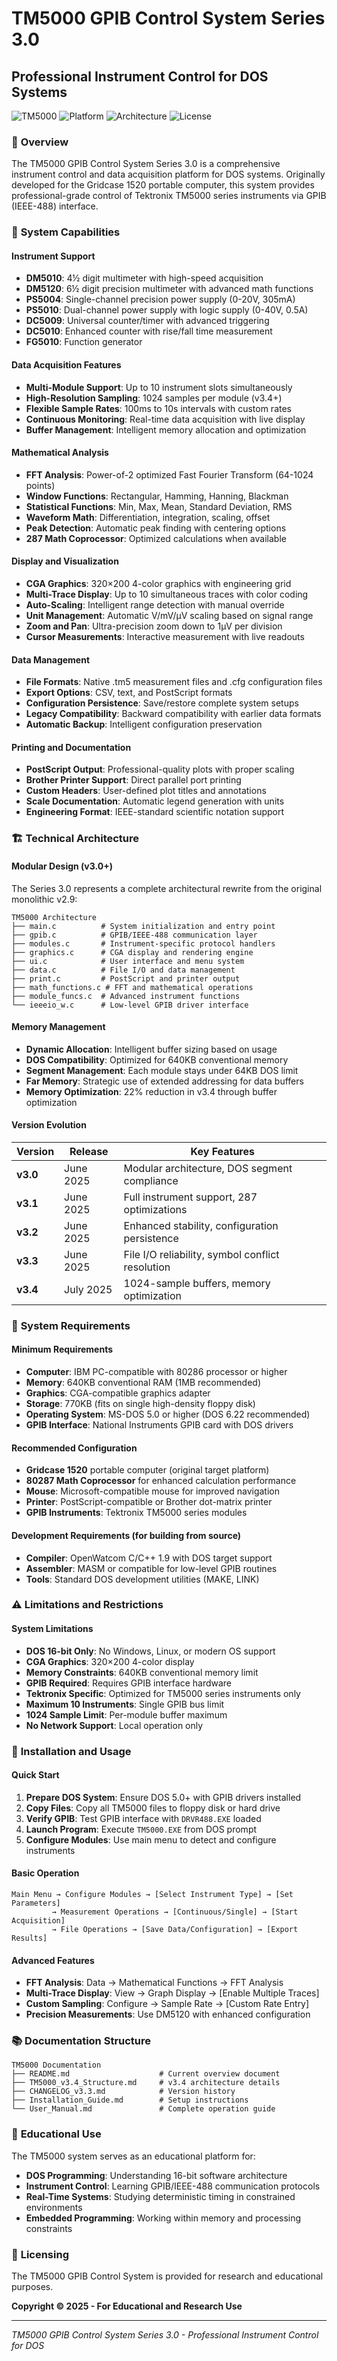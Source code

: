 # TM5000 GPIB Control System Series 3.0 
## Professional Instrument Control for DOS Systems

![TM5000](https://img.shields.io/badge/Version-3.4-brightgreen) ![Platform](https://img.shields.io/badge/Platform-DOS%2016--bit-blue) ![Architecture](https://img.shields.io/badge/Architecture-Modular-orange) ![License](https://img.shields.io/badge/License-Research-lightgrey)

### 🎯 **Overview**

The TM5000 GPIB Control System Series 3.0 is a comprehensive instrument control and data acquisition platform for DOS systems. Originally developed for the Gridcase 1520 portable computer, this system provides professional-grade control of Tektronix TM5000 series instruments via GPIB (IEEE-488) interface.

### 🔧 **System Capabilities**

#### **Instrument Support**
- **DM5010**: 4½ digit multimeter with high-speed acquisition
- **DM5120**: 6½ digit precision multimeter with advanced math functions
- **PS5004**: Single-channel precision power supply (0-20V, 305mA)
- **PS5010**: Dual-channel power supply with logic supply (0-40V, 0.5A)
- **DC5009**: Universal counter/timer with advanced triggering
- **DC5010**: Enhanced counter with rise/fall time measurement
- **FG5010**: Function generator

#### **Data Acquisition Features**
- **Multi-Module Support**: Up to 10 instrument slots simultaneously
- **High-Resolution Sampling**: 1024 samples per module (v3.4+)
- **Flexible Sample Rates**: 100ms to 10s intervals with custom rates
- **Continuous Monitoring**: Real-time data acquisition with live display
- **Buffer Management**: Intelligent memory allocation and optimization

#### **Mathematical Analysis**
- **FFT Analysis**: Power-of-2 optimized Fast Fourier Transform (64-1024 points)
- **Window Functions**: Rectangular, Hamming, Hanning, Blackman
- **Statistical Functions**: Min, Max, Mean, Standard Deviation, RMS
- **Waveform Math**: Differentiation, integration, scaling, offset
- **Peak Detection**: Automatic peak finding with centering options
- **287 Math Coprocessor**: Optimized calculations when available

#### **Display and Visualization**
- **CGA Graphics**: 320×200 4-color graphics with engineering grid
- **Multi-Trace Display**: Up to 10 simultaneous traces with color coding
- **Auto-Scaling**: Intelligent range detection with manual override
- **Unit Management**: Automatic V/mV/µV scaling based on signal range
- **Zoom and Pan**: Ultra-precision zoom down to 1µV per division
- **Cursor Measurements**: Interactive measurement with live readouts

#### **Data Management**
- **File Formats**: Native .tm5 measurement files and .cfg configuration files
- **Export Options**: CSV, text, and PostScript formats
- **Configuration Persistence**: Save/restore complete system setups
- **Legacy Compatibility**: Backward compatibility with earlier data formats
- **Automatic Backup**: Intelligent configuration preservation

#### **Printing and Documentation**
- **PostScript Output**: Professional-quality plots with proper scaling
- **Brother Printer Support**: Direct parallel port printing
- **Custom Headers**: User-defined plot titles and annotations
- **Scale Documentation**: Automatic legend generation with units
- **Engineering Format**: IEEE-standard scientific notation support

### 🏗️ **Technical Architecture**

#### **Modular Design (v3.0+)**
The Series 3.0 represents a complete architectural rewrite from the original monolithic v2.9:

```
TM5000 Architecture
├── main.c          # System initialization and entry point
├── gpib.c          # GPIB/IEEE-488 communication layer
├── modules.c       # Instrument-specific protocol handlers
├── graphics.c      # CGA display and rendering engine
├── ui.c            # User interface and menu system
├── data.c          # File I/O and data management
├── print.c         # PostScript and printer output
├── math_functions.c # FFT and mathematical operations
├── module_funcs.c  # Advanced instrument functions
└── ieeeio_w.c      # Low-level GPIB driver interface
```

#### **Memory Management**
- **Dynamic Allocation**: Intelligent buffer sizing based on usage
- **DOS Compatibility**: Optimized for 640KB conventional memory
- **Segment Management**: Each module stays under 64KB DOS limit
- **Far Memory**: Strategic use of extended addressing for data buffers
- **Memory Optimization**: 22% reduction in v3.4 through buffer optimization

#### **Version Evolution**
| Version | Release | Key Features |
|---------|---------|--------------|
| **v3.0** | June 2025 | Modular architecture, DOS segment compliance |
| **v3.1** | June 2025 | Full instrument support, 287 optimizations |
| **v3.2** | June 2025 | Enhanced stability, configuration persistence |
| **v3.3** | June 2025 | File I/O reliability, symbol conflict resolution |
| **v3.4** | July 2025 | 1024-sample buffers, memory optimization |

### 🔨 **System Requirements**

#### **Minimum Requirements**
- **Computer**: IBM PC-compatible with 80286 processor or higher
- **Memory**: 640KB conventional RAM (1MB recommended)
- **Graphics**: CGA-compatible graphics adapter
- **Storage**: 770KB (fits on single high-density floppy disk)
- **Operating System**: MS-DOS 5.0 or higher (DOS 6.22 recommended)
- **GPIB Interface**: National Instruments GPIB card with DOS drivers

#### **Recommended Configuration**
- **Gridcase 1520** portable computer (original target platform)
- **80287 Math Coprocessor** for enhanced calculation performance
- **Mouse**: Microsoft-compatible mouse for improved navigation
- **Printer**: PostScript-compatible or Brother dot-matrix printer
- **GPIB Instruments**: Tektronix TM5000 series modules

#### **Development Requirements** (for building from source)
- **Compiler**: OpenWatcom C/C++ 1.9 with DOS target support
- **Assembler**: MASM or compatible for low-level GPIB routines
- **Tools**: Standard DOS development utilities (MAKE, LINK)

### ⚠️ **Limitations and Restrictions**

#### **System Limitations**
- **DOS 16-bit Only**: No Windows, Linux, or modern OS support
- **CGA Graphics**: 320×200 4-color display
- **Memory Constraints**: 640KB conventional memory limit
- **GPIB Required**: Requires GPIB interface hardware
- **Tektronix Specific**: Optimized for TM5000 series instruments only
- **Maximum 10 Instruments**: Single GPIB bus limit
- **1024 Sample Limit**: Per-module buffer maximum
- **No Network Support**: Local operation only

### 💾 **Installation and Usage**

#### **Quick Start**
1. **Prepare DOS System**: Ensure DOS 5.0+ with GPIB drivers installed
2. **Copy Files**: Copy all TM5000 files to floppy disk or hard drive
3. **Verify GPIB**: Test GPIB interface with `DRVR488.EXE` loaded
4. **Launch Program**: Execute `TM5000.EXE` from DOS prompt
5. **Configure Modules**: Use main menu to detect and configure instruments

#### **Basic Operation**
```
Main Menu → Configure Modules → [Select Instrument Type] → [Set Parameters]
         → Measurement Operations → [Continuous/Single] → [Start Acquisition]
         → File Operations → [Save Data/Configuration] → [Export Results]
```

#### **Advanced Features**
- **FFT Analysis**: Data → Mathematical Functions → FFT Analysis
- **Multi-Trace Display**: View → Graph Display → [Enable Multiple Traces]
- **Custom Sampling**: Configure → Sample Rate → [Custom Rate Entry]
- **Precision Measurements**: Use DM5120 with enhanced configuration

### 📚 **Documentation Structure**

```
TM5000 Documentation
├── README.md                    # Current overview document
├── TM5000_v3.4_Structure.md     # v3.4 architecture details
├── CHANGELOG_v3.3.md            # Version history
├── Installation_Guide.md        # Setup instructions
└── User_Manual.md               # Complete operation guide
```

### 🔬 **Educational Use**

The TM5000 system serves as an educational platform for:
- **DOS Programming**: Understanding 16-bit software architecture
- **Instrument Control**: Learning GPIB/IEEE-488 communication protocols
- **Real-Time Systems**: Studying deterministic timing in constrained environments
- **Embedded Programming**: Working within memory and processing constraints

### 📄 **Licensing**

The TM5000 GPIB Control System is provided for research and educational purposes.

**Copyright © 2025 - For Educational and Research Use**

---

*TM5000 GPIB Control System Series 3.0 - Professional Instrument Control for DOS*
